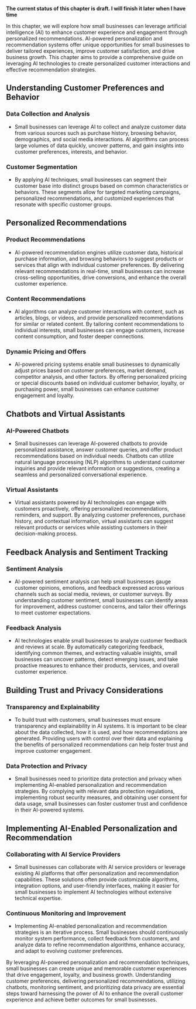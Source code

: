 **The current status of this chapter is draft. I will finish it later when I have time**

In this chapter, we will explore how small businesses can leverage artificial intelligence (AI) to enhance customer experience and engagement through personalized recommendations. AI-powered personalization and recommendation systems offer unique opportunities for small businesses to deliver tailored experiences, improve customer satisfaction, and drive business growth. This chapter aims to provide a comprehensive guide on leveraging AI technologies to create personalized customer interactions and effective recommendation strategies.

Understanding Customer Preferences and Behavior
-----------------------------------------------

### Data Collection and Analysis

* Small businesses can leverage AI to collect and analyze customer data from various sources such as purchase history, browsing behavior, demographics, and social media interactions. AI algorithms can process large volumes of data quickly, uncover patterns, and gain insights into customer preferences, interests, and behavior.

### Customer Segmentation

* By applying AI techniques, small businesses can segment their customer base into distinct groups based on common characteristics or behaviors. These segments allow for targeted marketing campaigns, personalized recommendations, and customized experiences that resonate with specific customer groups.

Personalized Recommendations
----------------------------

### Product Recommendations

* AI-powered recommendation engines utilize customer data, historical purchase information, and browsing behaviors to suggest products or services that align with individual customer preferences. By delivering relevant recommendations in real-time, small businesses can increase cross-selling opportunities, drive conversions, and enhance the overall customer experience.

### Content Recommendations

* AI algorithms can analyze customer interactions with content, such as articles, blogs, or videos, and provide personalized recommendations for similar or related content. By tailoring content recommendations to individual interests, small businesses can engage customers, increase content consumption, and foster deeper connections.

### Dynamic Pricing and Offers

* AI-powered pricing systems enable small businesses to dynamically adjust prices based on customer preferences, market demand, competitor analysis, and other factors. By offering personalized pricing or special discounts based on individual customer behavior, loyalty, or purchasing power, small businesses can enhance customer engagement and loyalty.

Chatbots and Virtual Assistants
-------------------------------

### AI-Powered Chatbots

* Small businesses can leverage AI-powered chatbots to provide personalized assistance, answer customer queries, and offer product recommendations based on individual needs. Chatbots can utilize natural language processing (NLP) algorithms to understand customer inquiries and provide relevant information or suggestions, creating a seamless and personalized conversational experience.

### Virtual Assistants

* Virtual assistants powered by AI technologies can engage with customers proactively, offering personalized recommendations, reminders, and support. By analyzing customer preferences, purchase history, and contextual information, virtual assistants can suggest relevant products or services while assisting customers in their decision-making process.

Feedback Analysis and Sentiment Tracking
----------------------------------------

### Sentiment Analysis

* AI-powered sentiment analysis can help small businesses gauge customer opinions, emotions, and feedback expressed across various channels such as social media, reviews, or customer surveys. By understanding customer sentiment, small businesses can identify areas for improvement, address customer concerns, and tailor their offerings to meet customer expectations.

### Feedback Analysis

* AI technologies enable small businesses to analyze customer feedback and reviews at scale. By automatically categorizing feedback, identifying common themes, and extracting valuable insights, small businesses can uncover patterns, detect emerging issues, and take proactive measures to enhance their products, services, and overall customer experience.

Building Trust and Privacy Considerations
-----------------------------------------

### Transparency and Explainability

* To build trust with customers, small businesses must ensure transparency and explainability in AI systems. It is important to be clear about the data collected, how it is used, and how recommendations are generated. Providing users with control over their data and explaining the benefits of personalized recommendations can help foster trust and improve customer engagement.

### Data Protection and Privacy

* Small businesses need to prioritize data protection and privacy when implementing AI-enabled personalization and recommendation strategies. By complying with relevant data protection regulations, implementing robust security measures, and obtaining user consent for data usage, small businesses can foster customer trust and confidence in their AI-powered systems.

Implementing AI-Enabled Personalization and Recommendation
----------------------------------------------------------

### Collaborating with AI Service Providers

* Small businesses can collaborate with AI service providers or leverage existing AI platforms that offer personalization and recommendation capabilities. These solutions often provide customizable algorithms, integration options, and user-friendly interfaces, making it easier for small businesses to implement AI technologies without extensive technical expertise.

### Continuous Monitoring and Improvement

* Implementing AI-enabled personalization and recommendation strategies is an iterative process. Small businesses should continuously monitor system performance, collect feedback from customers, and analyze data to refine recommendation algorithms, enhance accuracy, and adapt to evolving customer preferences.

By leveraging AI-powered personalization and recommendation techniques, small businesses can create unique and memorable customer experiences that drive engagement, loyalty, and business growth. Understanding customer preferences, delivering personalized recommendations, utilizing chatbots, monitoring sentiment, and prioritizing data privacy are essential steps toward harnessing the power of AI to enhance the overall customer experience and achieve better outcomes for small businesses.
